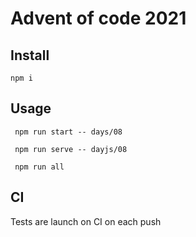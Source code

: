 # Advent of code 2021

## Install

``` npm i ```

## Usage

``` npm run start -- days/08```

``` npm run serve -- dayjs/08```

``` npm run all```

## CI

Tests are launch on CI on each push